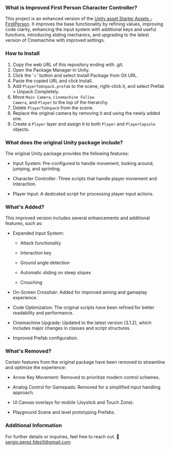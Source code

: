 ### What is Improved First Person Character Controller?

This project is an enhanced version of the [Unity asset Starter Assets - FirstPerson](https://assetstore.unity.com/packages/essentials/starter-assets-firstperson-updates-in-new-charactercontroller-pa-196525). It improves the base functionality by refining values, improving code clarity, enhancing the input system with additional keys and useful functions, introducing sliding mechanics, and upgrading to the latest version of Cinemachine with improved settings.

### How to Install

1. Copy the web URL of this repository ending with .git. 
2. Open the Package Manager in Unity.
3. Click the '+' button and select Install Package from Git URL.
4. Paste the copied URL and click Install.
5. Add <code>PlayerToUnpack.prefab</code> to the scene, right-click it, and select Prefab > Unpack Completely.
6. Move <code>Main Camera</code>, <code>Cinemachine Follow Camera</code>, and <code>Player</code> to the top of the hierarchy.
7. Delete <code>PlayerToUnpack</code> from the scene.
8. Replace the original camera by removing it and using the newly added one.
9. Create a <code>Player</code> layer and assign it to both <code>Player</code> and <code>PlayerCapsule</code> objects.

### What does the original Unity package include?

The original Unity package provides the following features:

- Input System: Pre-configured to handle movement, looking around, jumping, and sprinting.

- Character Controller: Three scripts that handle player movement and interaction.

- Player Input: A dedicated script for processing player input actions.

### What's Added?

This improved version includes several enhancements and additional features, such as:

- Expanded Input System:

    - Attack functionality

    - Interaction key

    - Ground angle detection

    - Automatic sliding on steep slopes

    - Crouching

- On-Screen Crosshair: Added for improved aiming and gameplay experience.

- Code Optimization: The original scripts have been refined for better readability and performance.

- Cinemachine Upgrade: Updated to the latest version (3.1.2), which includes major changes in classes and script structures.
- Improved Prefab configuration.

### What's Removed?

Certain features from the original package have been removed to streamline and optimize the experience:

- Arrow Key Movement: Removed to prioritize modern control schemes.

- Analog Control for Gamepads: Removed for a simplified input handling approach.

- UI Canvas overlays for mobile (Joystick and Touch Zone).

- Playground Scene and level prototyping Prefabs.

### Additional Information

For further details or inquiries, feel free to reach out.
📧 sergio.perez.fdez0@gmail.com